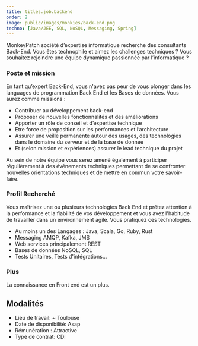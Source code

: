 ```yaml
---
title: titles.job.backend  
order: 2
image: public/images/monkies/back-end.png
techno: [Java/JEE, SQL, NoSQL, Messaging, Spring] 
---
```


MonkeyPatch société d’expertise informatique recherche des consultants Back-End. Vous êtes technophile et aimez les challenges techniques ? Vous souhaitez rejoindre une équipe dynamique passionnée par l’informatique ?

### Poste et mission

En tant qu’expert Back-End, vous n'avez pas peur de vous plonger dans les languages de programmation Back End et les Bases de données.
Vous aurez comme missions :

 * Contribuer au développement back-end
 * Proposer de nouvelles fonctionnalités et des améliorations
 * Apporter un rôle de conseil et d’expertise technique
 * Etre force de proposition sur les performances et l’architecture
 * Assurer une veille permanente autour des usages, des technologies dans le domaine du serveur et de la base de donnée
 * Et (selon mission et expériences) assurer le lead technique du projet

Au sein de notre équipe vous serez amené également à participer régulièrement à des événements techniques permettant de se confronter nouvelles orientations techniques et de mettre en commun votre savoir-faire.

### Profil Recherché

Vous maîtrisez une ou plusieurs technologies Back End et prêtez attention à la performance et la fiabilité de vos développement et vous avez l'habitude de travailler dans un environnement agile.
Vous pratiquez ces technologies. 
    
 * Au moins un des Langages : Java, Scala, Go, Ruby, Rust
 * Messaging AMQP, Kafka, JMS
 * Web services principalement REST
 * Bases de données NoSQL, SQL
 * Tests Unitaires, Tests d'intégrations...

### Plus

La connaissance en Front end est un plus. 

## Modalités

* Lieu de travail: ~ Toulouse
* Date de disponibilité: Asap
* Rémunération : Attractive
* Type de contrat: CDI
